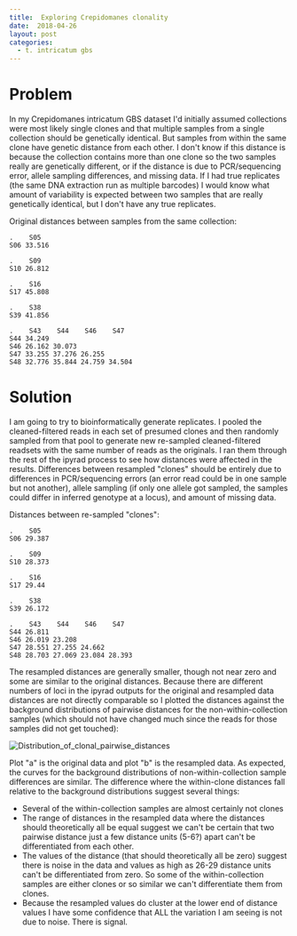 ```yaml
---
title:  Exploring Crepidomanes clonality
date:  2018-04-26
layout: post
categories:
  - t. intricatum gbs
---
```

# Problem

In my Crepidomanes intricatum GBS dataset I'd initially assumed collections were most likely single clones and that multiple samples from a single collection should be genetically identical. But samples from within the same clone have genetic distance from each other. I don't know if this distance is because the collection contains more than one clone so the two samples really are genetically different, or if the distance is due to PCR/sequencing error, allele sampling differences, and missing data. If I had true replicates (the same DNA extraction run as multiple barcodes) I would know what amount of variability is expected between two samples that are really genetically identical, but I don't have any true replicates.

Original distances between samples from the same collection:
~~~
.    S05
S06 33.516

.    S09
S10 26.812

.    S16
S17 45.808

.    S38
S39 41.856

.    S43    S44    S46    S47
S44 34.249                     
S46 26.162 30.073              
S47 33.255 37.276 26.255       
S48 32.776 35.844 24.759 34.504
~~~

# Solution

I am going to try to bioinformatically generate replicates. I pooled the cleaned-filtered reads in each set of presumed clones and then randomly sampled from that pool to generate new re-sampled cleaned-filtered readsets with the same number of reads as the originals. I ran them through the rest of the ipyrad process to see how distances were affected in the results. Differences between resampled "clones" should be entirely due to differences in PCR/sequencing errors (an error read could be in one sample but not another), allele sampling (if only one allele got sampled, the samples could differ in inferred genotype at a locus), and amount of missing data.

Distances between re-sampled "clones":
~~~
.    S05
S06 29.387

.    S09
S10 28.373

.    S16
S17 29.44

.    S38
S39 26.172

.    S43    S44    S46    S47
S44 26.811                     
S46 26.019 23.208              
S47 28.551 27.255 24.662       
S48 28.703 27.069 23.084 28.393
~~~

The resampled distances are generally smaller, though not near zero and some are similar to the original distances. Because there are different numbers of loci in the ipyrad outputs for the original and resampled data distances are not directly comparable so I plotted the distances against the background distributions of pairwise distances for the non-within-collection samples (which should not have changed much since the reads for those samples did not get touched):

![Distribution_of_clonal_pairwise_distances][image1]

Plot "a" is the original data and plot "b" is the resampled data. As expected, the curves for the background distributions of non-within-collection sample differences are similar. The difference where the within-clone distances fall relative to the background distributions suggest several things:

  * Several of the within-collection samples are almost certainly not clones
  * The range of distances in the resampled data where the distances should theoretically all be equal suggest we can't be certain that two pairwise distance just a few distance units (5-6?) apart can't be differentiated from each other.
  * The values of the distance (that should theoretically all be zero) suggest there is noise in the data and values as high as 26-29 distance units can't be differentiated from zero. So some of the within-collection samples are either clones or so similar we can't differentiate them from clones.
  * Because the resampled values do cluster at the lower end of distance values I have some confidence that ALL the variation I am seeing is not due to noise. There is signal.


[image1]: {{site.image_path}}Distribution_of_clonal_pairwise_distances.png
